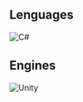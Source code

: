 ## Lenguages
![C#](https://img.shields.io/badge/c%23-%23239120.svg?style=for-the-badge&logo=c-sharp&logoColor=white)

## Engines
![Unity](https://img.shields.io/badge/unity-%23000000.svg?style=for-the-badge&logo=unity&logoColor=white)

<!--
**Diogo105095/Diogo105095** is a ✨ _special_ ✨ repository because its `README.md` (this file) appears on your GitHub profile.

Here are some ideas to get you started:

- 🔭 I’m currently working on ...
- 🌱 I’m currently learning ...
- 👯 I’m looking to collaborate on ...
- 🤔 I’m looking for help with ...
- 💬 Ask me about ...
- 📫 How to reach me: ...
- 😄 Pronouns: ...
- ⚡ Fun fact: ...
-->
